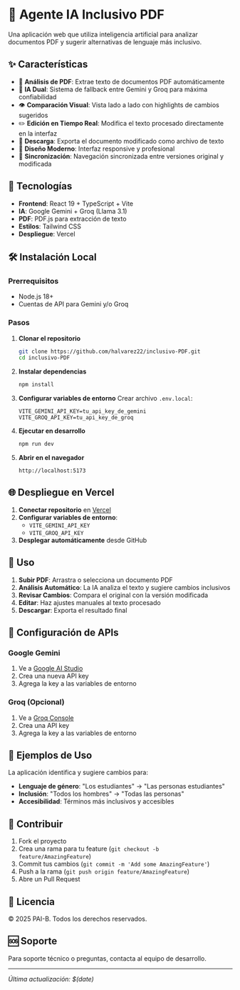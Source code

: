# 🤖 Agente IA Inclusivo PDF

Una aplicación web que utiliza inteligencia artificial para analizar documentos PDF y sugerir alternativas de lenguaje más inclusivo.

## ✨ Características

- 📄 **Análisis de PDF**: Extrae texto de documentos PDF automáticamente
- 🤖 **IA Dual**: Sistema de fallback entre Gemini y Groq para máxima confiabilidad
- 👁️ **Comparación Visual**: Vista lado a lado con highlights de cambios sugeridos
- ✏️ **Edición en Tiempo Real**: Modifica el texto procesado directamente en la interfaz
- 💾 **Descarga**: Exporta el documento modificado como archivo de texto
- 🎨 **Diseño Moderno**: Interfaz responsive y profesional
- 🔄 **Sincronización**: Navegación sincronizada entre versiones original y modificada

## 🚀 Tecnologías

- **Frontend**: React 19 + TypeScript + Vite
- **IA**: Google Gemini + Groq (Llama 3.1)
- **PDF**: PDF.js para extracción de texto
- **Estilos**: Tailwind CSS
- **Despliegue**: Vercel

## 🛠️ Instalación Local

### Prerrequisitos
- Node.js 18+ 
- Cuentas de API para Gemini y/o Groq

### Pasos

1. **Clonar el repositorio**
   ```bash
   git clone https://github.com/halvarez22/inclusivo-PDF.git
   cd inclusivo-PDF
   ```

2. **Instalar dependencias**
   ```bash
   npm install
   ```

3. **Configurar variables de entorno**
   Crear archivo `.env.local`:
   ```env
   VITE_GEMINI_API_KEY=tu_api_key_de_gemini
   VITE_GROQ_API_KEY=tu_api_key_de_groq
   ```

4. **Ejecutar en desarrollo**
   ```bash
   npm run dev
   ```

5. **Abrir en el navegador**
   ```
   http://localhost:5173
   ```

## 🌐 Despliegue en Vercel

1. **Conectar repositorio** en [Vercel](https://vercel.com)
2. **Configurar variables de entorno**:
   - `VITE_GEMINI_API_KEY`
   - `VITE_GROQ_API_KEY`
3. **Desplegar automáticamente** desde GitHub

## 📖 Uso

1. **Subir PDF**: Arrastra o selecciona un documento PDF
2. **Análisis Automático**: La IA analiza el texto y sugiere cambios inclusivos
3. **Revisar Cambios**: Compara el original con la versión modificada
4. **Editar**: Haz ajustes manuales al texto procesado
5. **Descargar**: Exporta el resultado final

## 🔧 Configuración de APIs

### Google Gemini
1. Ve a [Google AI Studio](https://ai.google.dev/)
2. Crea una nueva API key
3. Agrega la key a las variables de entorno

### Groq (Opcional)
1. Ve a [Groq Console](https://console.groq.com/)
2. Crea una API key
3. Agrega la key a las variables de entorno

## 📝 Ejemplos de Uso

La aplicación identifica y sugiere cambios para:
- **Lenguaje de género**: "Los estudiantes" → "Las personas estudiantes"
- **Inclusión**: "Todos los hombres" → "Todas las personas"
- **Accesibilidad**: Términos más inclusivos y accesibles

## 🤝 Contribuir

1. Fork el proyecto
2. Crea una rama para tu feature (`git checkout -b feature/AmazingFeature`)
3. Commit tus cambios (`git commit -m 'Add some AmazingFeature'`)
4. Push a la rama (`git push origin feature/AmazingFeature`)
5. Abre un Pull Request

## 📄 Licencia

© 2025 PAI-B. Todos los derechos reservados.

## 🆘 Soporte

Para soporte técnico o preguntas, contacta al equipo de desarrollo.

---
*Última actualización: $(date)*
